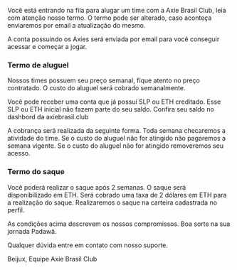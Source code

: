 
Você está entrando na fila para alugar um time com a Axie Brasil Club, leia com atenção nosso termo.
O termo pode ser alterado, caso aconteça enviaremos por email a atualização do mesmo.

A conta possuindo os Axies será enviada por email para você conseguir acessar e começar a jogar.

### Termo de aluguel

Nossos times possuem seu preço semanal, fique atento no preço contratado.
O custo do aluguel será cobrado semanalmente.

Você pode receber uma conta que já possuí SLP ou ETH creditado. 
Esse SLP ou ETH inicial não fazem parte do seu saldo. 
Confira seu saldo no dashbord da axiebrasil.club

A cobrança será realizada da seguinte forma.
Toda semana checaremos a atividade do time.
Se o custo do aluguel não for atingido não pagaremos a semana vigente.
Se o custo do aluguel não for atingido removeremos seu acesso.

### Termo do saque

Você poderá realizar o saque após 2 semanas.
O saque será disponibilizado em ETH.
Será cobrado uma taxa de 2 dólares em ETH para a realização do saque.
Realizaremos o saque na carteira cadastrada no perfil.

As condições acima descrevem os nossos compromissos.
Boa sorte na sua jornada Padawã.

Qualquer dúvida entre em contato com nosso suporte.

Beijux,
Equipe Axie Brasil Club
